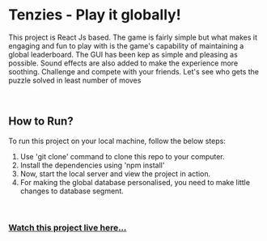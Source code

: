 # Tenzies - Play it globally!

This project is React Js based. The game is fairly simple but what makes it engaging and fun to play with is the game's capability of maintaining a global leaderboard. The GUI has been kep as simple and pleasing as possible. Sound effects are also added to make the experience more soothing. Challenge and compete with your friends. Let's see who gets the puzzle solved in least number of moves
  
<br>

## How to Run?

To run this project on your local machine, follow the below steps:

 1. Use 'git clone' command to clone this repo to your computer.
 2. Install the dependencies using 'npm install'
 3. Now, start the local server and view the project in action.
 4. For making the global database personalised, you need to make little changes to database segment.

<br>

### [ Watch this project live here... ](https://rajat-rajoria-tenzies.netlify.app/)


